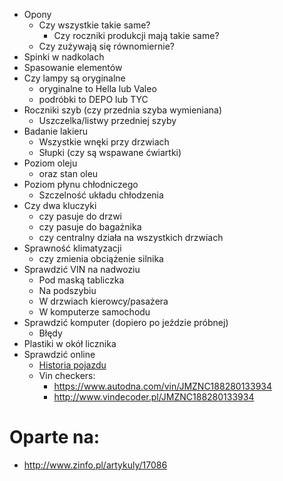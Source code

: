  * Opony
	 * Czy wszystkie takie same?
	 	* Czy roczniki produkcji mają takie same?
	 * Czy zużywają się równomiernie?
 * Spinki w nadkolach
 * Spasowanie elementów
 * Czy lampy są oryginalne
	 * oryginalne to Hella lub Valeo
	 * podróbki to DEPO lub TYC
 * Roczniki szyb (czy przednia szyba wymieniana)
 	* Uszczelka/listwy przedniej szyby
 * Badanie lakieru
 	* Wszystkie wnęki przy drzwiach
	* Słupki (czy są wspawane ćwiartki)
 * Poziom oleju
 	* oraz stan oleu
 * Poziom płynu chłodniczego
 	* Szczelność układu chłodzenia
  * Czy dwa kluczyki
 	* czy pasuje do drzwi
	* czy pasuje do bagażnika
	* czy centralny działa na wszystkich drzwiach
 * Sprawność klimatyzacji 
 	* czy zmienia obciążenie silnika
 * Sprawdzić VIN na nadwoziu
 	* Pod maską tabliczka
	* Na podszybiu
	* W drzwiach kierowcy/pasażera
	* W komputerze samochodu
 * Sprawdzić komputer (dopiero po jeździe próbnej)
	 * Błędy
 * Plastiki w okół licznika
 * Sprawdzić online
	* [Historia pojazdu](https://historiapojazdu.gov.pl/)
	* Vin checkers:
		* https://www.autodna.com/vin/JMZNC188280133934
		* http://www.vindecoder.pl/JMZNC188280133934


# Oparte na:
 * http://www.zinfo.pl/artykuly/17086

